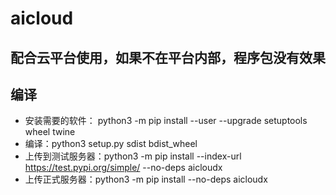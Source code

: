 # aicloud

## 配合云平台使用，如果不在平台内部，程序包没有效果

## 编译

- 安装需要的软件： python3 -m pip install --user --upgrade setuptools wheel twine
- 编译：python3 setup.py sdist bdist_wheel
- 上传到测试服务器：python3 -m pip install --index-url https://test.pypi.org/simple/ --no-deps aicloudx
- 上传正式服务器：python3 -m pip install --no-deps aicloudx